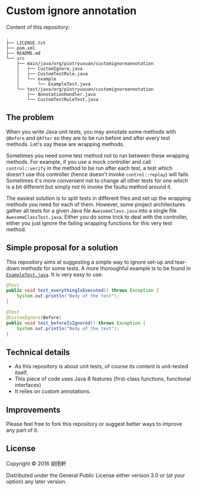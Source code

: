 # Custom ignore annotation

Content of this repository:

```
.
├── LICENSE.txt
├── pom.xml
├── README.md
└── src
    ├── main/java/org/piotryuxuan/customignoreannotation
    │   ├── CustomIgnore.java
    │   ├── CustomTestRule.java
    │   └── example
    │       └── ExampleTest.java
    └── test/java/org/piotryuxuan/customignoreannotation
        ├── AnnotationHandler.java
        └── CustomTestRuleTest.java
```

## The problem

When you write Java unit tests, you may annotate some methods with
`@Before` and `@After` so they are to be run before and after every test
methods. Let's say these are wrapping methods.

Sometimes you need some test method not to run between these wrapping
methods. For example, if you use a mock controller and call
`control::verify` in the method to be run after each test, a test which
doesn't use this controller (hence doesn't invoke `control::replay`)
will fails. Sometimes it's more convenient not to change all other tests
for one which is a bit different but simply not to invoke the faultu
method around it.

The easiest solution is to split tests in different files and set up the
wrapping methods you need for each of them. However, some project
architectures gather all tests for a given Java file `AwesomeClass.java`
into a single file `AwesomeClassTest.java`. Either you do some trick to
deal with the controller, either you just ignore the failing wrapping
functions for this very test method.

## Simple proposal for a solution

This repository aims at suggesting a simple way to ignore set-up and
tear-down methods for some tests. A more thoroughful example is to be
found in
[`ExampleTest.java`](https://github.com/piotr-yuxuan/custom-ignore-annotation/blob/master/src/main/java/org/piotryuxuan/customignoreannotation/example/ExampleTest.java).
It is very easy to use:

```Java
@Test
public void test_everythingIsExecuted() throws Exception {
    System.out.println("Body of the test");
}

@Test
@CustomIgnore(Before)
public void test_beforeIsIgnored() throws Exception {
    System.out.println("Body of the test");
}
```

## Technical details

 * As this repository is about unit tests, of course its content is
unit-tested itself.
 * This piece of code uses Java 8 features (first-class functions,
   functional interfaces)
 * It relies on custom annotations.

## Improvements

Please feel free to fork this repository or suggest better ways to
improve any part of it.

## License

Copyright © 2016 胡雨軒

Distributed under the General Public License either version 3.0 or (at
your option) any later version.
